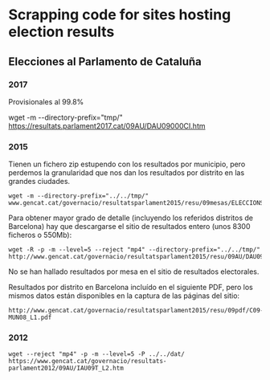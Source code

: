 # Scrapping code for sites hosting election results

## Elecciones al Parlamento de Cataluña

### 2017

Provisionales al 99.8%

wget -m --directory-prefix="tmp/" https://resultats.parlament2017.cat/09AU/DAU09000CI.htm

### 2015

Tienen un fichero zip estupendo con los resultados por municipio, pero
perdemos la granularidad que nos dan los resultados por distrito en
las grandes ciudades.

    wget -m --directory-prefix="../../tmp/" www.gencat.cat/governacio/resultatsparlament2015/resu/09mesas/ELECCIONS_PARLAMENT_CATALUNYA_2015.zip

Para obtener mayor grado de detalle (incluyendo los referidos
distritos de Barcelona) hay que descargarse el sitio de resultados
entero (unos 8300 ficheros o 550Mb):

    wget -R -p -m --level=5 --reject "mp4" --directory-prefix="../../tmp/" http://www.gencat.cat/governacio/resultatsparlament2015/resu/09AU/DAU09000CI_L2.htm
    
No se han hallado resultados por mesa en el sitio de resultados
electorales.

Resultados por distrito en Barcelona incluído en el siguiente PDF,
pero los mismos datos están disponibles en la captura de las páginas
del sitio:

    http://www.gencat.cat/governacio/resultatsparlament2015/resu/09pdf/C09-MUN08_L1.pdf


### 2012

    wget --reject "mp4" -p -m --level=5 -P ../../dat/ https://www.gencat.cat/governacio/resultats-parlament2012/09AU/IAU09T_L2.htm

